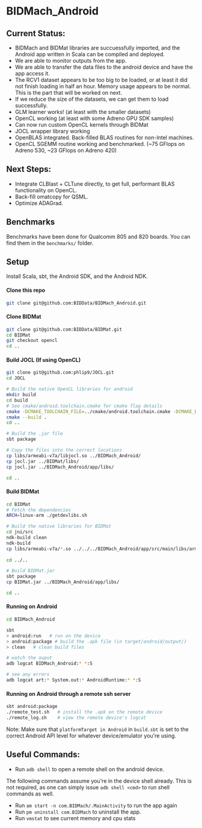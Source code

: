 # BIDMach_Android

## Current Status:
* BIDMach and BIDMat libraries are succuessfully imported, and the Android app written in Scala can be compiled and deployed.
* We are able to monitor outputs from the app.
* We are able to transfer the data files to the android device and have the app access it.
* The RCV1 dataset appears to be too big to be loaded, or at least it did not finish loading in half an hour. Memory usage appears to be normal. This is the part that will be worked on next. 
* If we reduce the size of the datasets, we can get them to load successfully.
* GLM learner works! (at least with the smaller datasets)
* OpenCL working (at least with some Adreno GPU SDK samples)
* Can now run custom OpenCL kernels through BIDMat
* JOCL wrapper library working
* OpenBLAS integrated. Back-filled BLAS routines for non-Intel machines.
* OpenCL SGEMM routine working and benchmarked. (~75 GFlops on Adreno 530, ~23 GFlops on Adreno 420)

## Next Steps:
* Integrate CLBlast + CLTune directly, to get full, performant BLAS functionality on OpenCL.
* Back-fill omatcopy for QSML.
* Optimize ADAGrad.

## Benchmarks

Benchmarks have been done for Qualcomm 805 and 820 boards. You can find them in the `benchmarks/` folder.

## Setup

Install Scala, sbt, the Android SDK, and the Android NDK.

#### Clone this repo

```bash
git clone git@github.com:BIDData/BIDMach_Android.git
```

#### Clone BIDMat

```bash
git clone git@github.com:BIDData/BIDMat.git
cd BIDMat
git checkout opencl
cd ..
```

#### Build JOCL (If using OpenCL)

```bash
git clone git@github.com:phlip9/JOCL.git
cd JOCL

# Build the native OpenCL libraries for android
mkdir build
cd build
# See cmake/android.toolchain.cmake for cmake flag details
cmake -DCMAKE_TOOLCHAIN_FILE=../cmake/android.toolchain.cmake -DCMAKE_BUILD_TYPE=Release -DANDROID_ABI=armeabi-v7a -DANDROID_NATIVE_API_LEVEL=19 ..
cmake --build .
cd ..

# Build the .jar file
sbt package

# Copy the files into the correct locations
cp libs/armeabi-v7a/libjocl.so ../BIDMach_Android/
cp jocl.jar ../BIDMat/libs/
cp jocl.jar ../BIDMach_Android/app/libs/

cd ..
```

#### Build BIDMat

```bash
cd BIDMat
# Fetch the dependencies
ARCH=linux-arm ./getdevlibs.sh

# Build the native libraries for BIDMat
cd jni/src
ndk-build clean
ndk-build
cp libs/armeabi-v7a/*.so ../../../BIDMach_Android/app/src/main/libs/armeabi-v7a/
 
cd ../..

# Build BIDMat.jar
sbt package
cp BIDMat.jar ../BIDMach_Android/app/libs/

cd ..
```

#### Running on Android

```bash
cd BIDMach_Android

sbt
> android:run   # run on the device
> android:package # build the .apk file (in target/android/output/)
> clean   # clean build files

# watch the ouput
adb logcat BIDMach_Android:* *:S

# see any errors
adb logcat art:* System.out:* AndroidRuntime:* *:S
```

#### Running on Android through a remote ssh server

```bash
sbt android:package
./remote_test.sh   # install the .apk on the remote device
./remote_log.sh    # view the remote device's logcat
```

Note: Make sure that `platformTarget in Android` in `build.sbt` is set to the correct Android API level for whatever device/emulator you're using.


## Useful Commands:

* Run `adb shell` to open a remote shell on the android device. 

The following commands assume you're in the device shell already. This is not required, as one can simply issue `adb shell <cmd>` to run shell commands as well. 

* Run `am start -n com.BIDMach/.MainActivity` to run the app again
* Run `pm uninstall com.BIDMach` to uninstall the app.
* Run `vmstat` to see current memory and cpu stats

